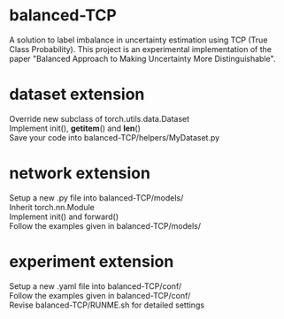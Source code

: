 # balanced-TCP
A solution to label imbalance in uncertainty estimation using TCP (True Class Probability). This project is an experimental implementation of the paper "Balanced Approach to Making Uncertainty More Distinguishable".

# dataset extension
Override new subclass of torch.utils.data.Dataset  
Implement init(), __getitem__() and __len__()  
Save your code into balanced-TCP/helpers/MyDataset.py

# network extension
Setup a new .py file into balanced-TCP/models/  
Inherit torch.nn.Module  
Implement init() and forward()  
Follow the examples given in balanced-TCP/models/

# experiment extension
Setup a new .yaml file into balanced-TCP/conf/  
Follow the examples given in balanced-TCP/conf/  
Revise balanced-TCP/RUNME.sh for detailed settings
